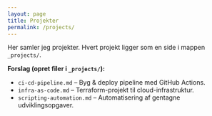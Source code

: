 ```yaml
---
layout: page
title: Projekter
permalink: /projects/
---
```


Her samler jeg projekter. Hvert projekt ligger som en side i mappen `_projects/`.

**Forslag (opret filer i `_projects/`):**
- `ci-cd-pipeline.md` – Byg & deploy pipeline med GitHub Actions.
- `infra-as-code.md` – Terraform-projekt til cloud-infrastruktur.
- `scripting-automation.md` – Automatisering af gentagne udviklingsopgaver.
